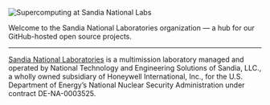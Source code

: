 ![Supercomputing at Sandia National Labs](/assets/snlzmachine.jpg)

Welcome to the Sandia National Laboratories organization — a hub for our GitHub-hosted open source projects. 

---

[Sandia National Laboratories](https://www.sandia.gov) is a multimission laboratory managed and operated by National Technology and Engineering Solutions of Sandia, LLC., 
a wholly owned subsidiary of Honeywell International, Inc., for the U.S. Department of Energy’s National Nuclear Security Administration
under contract DE-NA-0003525.
